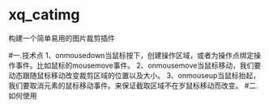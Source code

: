 # xq_catimg
构建一个简单易用的图片裁剪插件

#一.技术点
1、onmousedown当鼠标按下，创建操作区域，或者为操作点绑定操作事件。比如鼠标的mousemove事件。
2、onmousemove当鼠标移动，我们要动态跟随鼠标移动改变裁剪区域的位置以及大小。
3、onmouseup当鼠标抬起，我们要取消元素的鼠标移动事件。来保证截取区域不在岁鼠标移动而改变。
#二.如何使用
